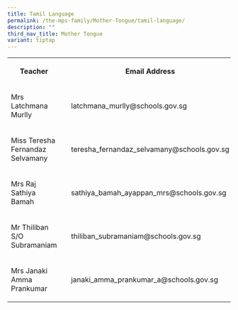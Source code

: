 ```yaml
---
title: Tamil Language
permalink: /the-mps-family/Mother-Tongue/tamil-language/
description: ""
third_nav_title: Mother Tongue
variant: tiptap
---
```

<table style="minWidth: 75px">
<colgroup>
<col>
<col>
<col>
</colgroup>
<tbody>
<tr>
<th rowspan="1" colspan="1">
<p>Teacher</p>
</th>
<th rowspan="1" colspan="1">
<p></p>
</th>
<th rowspan="1" colspan="1">
<p>Email Address</p>
</th>
</tr>
<tr>
<td rowspan="1" colspan="1">
<p>Mrs Latchmana Murlly</p>
</td>
<td rowspan="1" colspan="1">
<p></p>
</td>
<td rowspan="1" colspan="1">
<p>latchmana_murlly@schools.gov.sg</p>
</td>
</tr>
<tr>
<td rowspan="1" colspan="1">
<p>Miss Teresha Fernandaz Selvamany</p>
</td>
<td rowspan="1" colspan="1">
<p></p>
</td>
<td rowspan="1" colspan="1">
<p>teresha_fernandaz_selvamany@schools.gov.sg</p>
</td>
</tr>
<tr>
<td rowspan="1" colspan="1">
<p>Mrs Raj Sathiya Bamah</p>
</td>
<td rowspan="1" colspan="1">
<p></p>
</td>
<td rowspan="1" colspan="1">
<p>sathiya_bamah_ayappan_mrs@schools.gov.sg</p>
</td>
</tr>
<tr>
<td rowspan="1" colspan="1">
<p>Mr Thiliban S/O Subramaniam</p>
</td>
<td rowspan="1" colspan="1">
<p></p>
</td>
<td rowspan="1" colspan="1">
<p>thiliban_subramaniam@schools.gov.sg</p>
</td>
</tr>
<tr>
<td rowspan="1" colspan="1">
<p>Mrs Janaki Amma Prankumar</p>
</td>
<td rowspan="1" colspan="1">
<p></p>
</td>
<td rowspan="1" colspan="1">
<p>janaki_amma_prankumar_a@schools.gov.sg</p>
</td>
</tr>
</tbody>
</table>
<p></p>